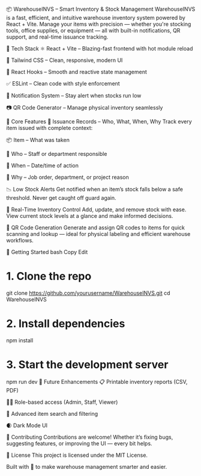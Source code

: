 📦 WarehouseINVS – Smart Inventory & Stock Management
WarehouseINVS is a fast, efficient, and intuitive warehouse inventory system powered by React + Vite. Manage your items with precision — whether you're stocking tools, office supplies, or equipment — all with built-in notifications, QR support, and real-time issuance tracking.

🚀 Tech Stack
⚛️ React + Vite – Blazing-fast frontend with hot module reload

🎨 Tailwind CSS – Clean, responsive, modern UI

🔁 React Hooks – Smooth and reactive state management

✅ ESLint – Clean code with style enforcement

🔔 Notification System – Stay alert when stocks run low

📷 QR Code Generator – Manage physical inventory seamlessly

🔑 Core Features
🧾 Issuance Records – Who, What, When, Why
Track every item issued with complete context:

📦 Item – What was taken

🧍 Who – Staff or department responsible

📅 When – Date/time of action

📝 Why – Job order, department, or project reason

📉 Low Stock Alerts
Get notified when an item’s stock falls below a safe threshold. Never get caught off guard again.

🔄 Real-Time Inventory Control
Add, update, and remove stock with ease. View current stock levels at a glance and make informed decisions.

📇 QR Code Generation
Generate and assign QR codes to items for quick scanning and lookup — ideal for physical labeling and efficient warehouse workflows.

🧰 Getting Started
bash
Copy
Edit
# 1. Clone the repo
git clone https://github.com/yourusername/WarehouseINVS.git
cd WarehouseINVS

# 2. Install dependencies
npm install

# 3. Start the development server
npm run dev
🌱 Future Enhancements
📋 Printable inventory reports (CSV, PDF)

🧑‍💼 Role-based access (Admin, Staff, Viewer)

🔎 Advanced item search and filtering

🌒 Dark Mode UI

🤝 Contributing
Contributions are welcome! Whether it’s fixing bugs, suggesting features, or improving the UI — every bit helps.

📜 License
This project is licensed under the MIT License.

Built with 💚 to make warehouse management smarter and easier.
